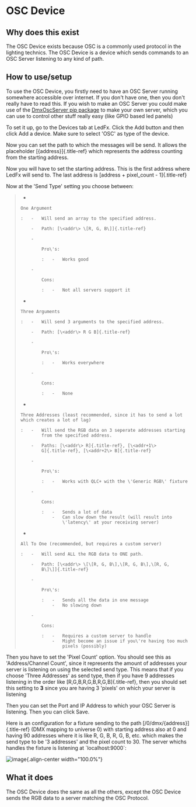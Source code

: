 # OSC Device

## Why does this exist

The OSC Device exists because OSC is a commonly used protocol in the
lighting technics. The OSC Device is a device which sends commands to an
OSC Server listening to any kind of path.

## How to use/setup

To use the OSC Device, you firstly need to have an OSC Server running
somewhere accessible over internet. If you don\'t have one, then you
don\'t really have to read this. If you wish to make an OSC Server you
could make use of the [DmxOscServer pip
package](https://pypi.org/project/DmxOscServer) to make your own server,
which you can use to control other stuff really easy (like GPIO based
led panels)

To set it up, go to the Devices tab at LedFx. Click the Add button and
then click Add a device. Make sure to select \'OSC\' as type of the
device.

Now you can set the path to which the messages will be send. It allows
the placeholder [{address}]{.title-ref} which represents the address
counting from the starting address.

Now you will have to set the starting address. This is the first address
where LedFx will send to. The last address is [address + pixel_count -
1]{.title-ref}

Now at the \'Send Type\' setting you choose between:

> -   
>
>     One Argument
>
>     :   -   Will send an array to the specified address.
>
>         -   Path: [\<addr\> \[R, G, B\]]{.title-ref}
>
>         -   
>
>             Pro\'s:
>
>             :   -   Works good
>
>         -   
>
>             Cons:
>
>             :   -   Not all servers support it
>
> -   
>
>     Three Arguments
>
>     :   -   Will send 3 arguments to the specified address.
>
>         -   Path: [\<addr\> R G B]{.title-ref}
>
>         -   
>
>             Pro\'s:
>
>             :   -   Works everywhere
>
>         -   
>
>             Cons:
>
>             :   -   None
>
> -   
>
>     Three Addresses (least recommended, since it has to send a lot which creates a lot of lag)
>
>     :   -   Will send the RGB data on 3 seperate addresses starting
>             from the specified address.
>
>         -   Paths: [\<addr\> R]{.title-ref}, [\<addr+1\>
>             G]{.title-ref}, [\<addr+2\> B]{.title-ref}
>
>         -   
>
>             Pro\'s:
>
>             :   -   Works with QLC+ with the \'Generic RGB\' fixture
>
>         -   
>
>             Cons:
>
>             :   -   Sends a lot of data
>                 -   Can slow down the result (will result into
>                     \'latency\' at your receiving server)
>
> -   
>
>     All To One (recommended, but requires a custom server)
>
>     :   -   Will send ALL the RGB data to ONE path.
>
>         -   Path: [\<addr\> \[\[R, G, B\],\[R, G, B\],\[R, G,
>             B\]\]]{.title-ref}
>
>         -   
>
>             Pro\'s:
>
>             :   -   Sends all the data in one message
>                 -   No slowing down
>
>         -   
>
>             Cons:
>
>             :   -   Requires a custom server to handle
>                 -   Might become an issue if you\'re having too much
>                     pixels (possibly)

Then you have to set the \'Pixel Count\' option. You should see this as
\'Address/Channel Count\', since it represents the amount of addresses
your server is listening on using the selected send type. This means
that if you choose \'Three Addresses\' as send type, then if you have 9
addresses listening in the order like [R,G,B,R,G,B,R,G,B]{.title-ref},
then you should set this setting to **3** since you are having 3
\'pixels\' on which your server is listening

Then you can set the Port and IP Address to which your OSC Server is
listening. Then you can click Save.

Here is an configuration for a fixture sending to the path
[/0/dmx/{address}]{.title-ref} (DMX mapping to universe 0) with starting
address also at 0 and having 90 addresses where it is like R, G, B, R,
G, B, etc. which makes the send type to be \'3 addresses\' and the pixel
count to 30. The server whichs handles the fixture is listening at
\`localhost:9000\`:

![image](/_static/osc_sample_setup.png){.align-center width="100.0%"}

## What it does

The OSC Device does the same as all the others, except the OSC Device
sends the RGB data to a server matching the OSC Protocol.

